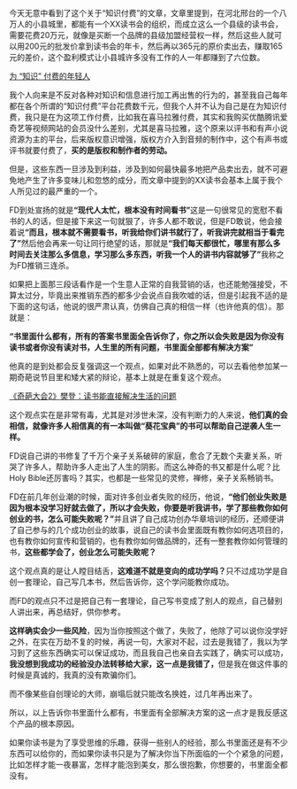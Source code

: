 <p>今天无意中看到了这个关于“知识付费”的文章，文章里提到，在河北邢台的一个八万人的小县城里，都能有一个XX读书会的组织，而成立这么一个县级的读书会，需要花费20万元，就像是买断一个品牌的县级加盟经营权一样，然后这些人就可以用200元的批发价拿到读书会的年卡，然后再以365元的原价卖出去，赚取165元的差价，这个盈利模式让小县城许多没有工作的人一年都赚到了六位数。</p><a href="https://link.zhihu.com/?target=https%3A//mp.weixin.qq.com/s/wRoWMaPObipx7kRCHvJf4A" data-draft-node="block" data-draft-type="link-card" data-image="https://pic3.zhimg.com/v2-66b109eb5f4f1d3a281304089ecf124e_180x120.jpg" data-image-width="600" data-image-height="256" class=" wrap external" target="_blank" rel="nofollow noreferrer">为 “知识” 付费的年轻人</a><p>我个人向来是不反对各种对知识和信息进行加工再出售的行为的，甚至我自己每年都在各个所谓的“知识付费”平台花费数千元，但我个人并不认为自己是在为知识付费，我只是在为这项工作付费，比如我在喜马拉雅付费，其实和我购买优酷腾讯爱奇艺等视频网站的会员没什么差别，尤其是喜马拉雅，这个原来以评书和有声小说资源为主的平台，后来版权意识增强，版权方介入到音频的制作中，这个有声书或评书就要付费了，<b>买的是版权和制作者的劳动。</b></p><p>但是，这些东西一旦涉及到利益，涉及到如何最快最多地把产品卖出去，就不可避免地产生了许多变味儿和忽悠的成分，而文章中提到的XX读书会基本上属于我个人所见过的最严重的一个。</p><p>FD到处宣扬的就是<b>“现代人太忙，根本没有时间看书”</b>这是一句很常见的宽慰不看书的人的话，但是接下来这一句就狠了，许多人都不敢说，但是FD敢说，他会接着说<b>“而且，根本就不需要看书，听我给你们讲书就行了，听我讲完就相当于看完了”</b>然后他会再来一句让同行绝望的话，那就是<b>“我们每天都很忙，哪里有那么多时间去关注那么多信息，学习那么多东西，听我一个人的讲书内容就够了”</b>我称之为FD推销三连杀。</p><p>如果把上面那三段话看作是一个生意人正常的自我营销的话，也还能勉强接受，不算太过分，毕竟出来推销东西的都多少会说点自我吹嘘的话，但是引起我不适的是下面的这句话，他说的很严肃认真，仿佛自己真的相信一样（也许他真的信）。那就是：</p><p><b>“书里面什么都有，所有的答案书里面全告诉你了，你之所以会失败是因为你没有读书或者你没有读对书，人生里的所有问题，书里面全部都有解决方案”</b></p><p>他真的是到处都会反复强调这一个观点，如果对此不熟悉的，可以去看他参加某一期奇葩说节目里和矮大紧的辩论，基本上就是在重复这个观点。</p><a href="https://link.zhihu.com/?target=https%3A//www.iqiyi.com/v_19rrcp3kuo.html%3Flist%3D19rrlsy1nq" data-draft-node="block" data-draft-type="link-card" data-image="https://pic1.zhimg.com/v2-365b1e2997548819024d0202b0e86ee8_120x160.jpg" data-image-width="120" data-image-height="160" class=" wrap external" target="_blank" rel="nofollow noreferrer">《奇葩大会2》樊登：读书能直接解决生活的问题</a><p>这个观点实在是非常有毒，尤其是对涉世未深，没有判断力的人来说，<b>他们真的会相信，就像许多人相信真的有一本叫做“葵花宝典”的书可以帮助自己逆袭人生一样。</b></p><p>FD说自己讲的书修复了千万个亲子关系破碎的家庭，愈合了无数个夫妻关系，听哭了许多人，帮助许多人走出了人生的阴影。而这么神奇的书又都是什么呢？比Holy Bible还厉害吗？其实，也都是一些常见的灵修，禅修，亲子关系畅销书。</p><p>FD在前几年创业潮的时候，面对许多创业者失败的经历，他说，<b>“他们创业失败是因为根本没学习好就去做了，所以才会失败，你要是听我讲书，学了那些教你如何创业的书，怎么可能失败呢？”</b>并且讲了自己成功创办华章培训的经历，还顺便讲了自己参与的几个成功创业的故事，说自己的读书会里面既有教你如何选项目的，也有教你如何宣传和营销的，也有教你如何做品牌的，还有一整套教你如何管理的书，<b>这些都学会了，创业怎么可能失败呢？</b></p><p>这个观点真的是让人瞠目结舌，<b>这难道不就是变向的成功学吗？</b>只不过成功学是自创一套理论，自己写几本书，然后告诉你，这个学问能教你成功。</p><p>而FD的观点只不过是把自己有一套理论，自己写书变成了别人的观点，自己替别人讲出来，再总结好，供你参考。</p><p><b>这样确实会少一些风险</b>，因为当你按照这个做了，失败了，他除了可以说你没学好之外，在实在万劫不复的时候，再说一句，大家对不起，过去是我错了，我以为学习到了这些东西确实可以保证成功，而且我自己也亲自去实践了，确实可以成功，<b>我没想到我成功的经验没办法转移给大家，这一点是我错了，</b>但是我在做这件事的时候是真诚的，我真的没有欺骗你们。</p><p>而不像某些自创理论的大师，崩塌后就只能改名换姓，过几年再出来了。</p><p>所以，以上告诉你书里面什么都有，书里面有全部解决方案的这一点才是我反感这个产品的根本原因。</p><p>如果你读书是为了享受思维的乐趣，获得一些别人的经验，那么书里面还是有不少东西可以给你的，而如果你读书只是为了解决你当下所面临的一个个紧急的问题，比如怎样才能一夜暴富，怎样才能泡到美女，那么很抱歉，你想要的，书里面全都没有。</p>